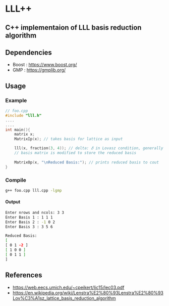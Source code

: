 # LLL++
## C++ implementaion of LLL basis reduction algorithm

## Dependencies
* Boost : https://www.boost.org/
* GMP : https://gmplib.org/

## Usage

### Example 
```c++
// foo.cpp
#include "lll.h"
....
....
int main(){ 
    matrix x;
    MatrixIp(x); // takes basis for lattice as input

    lll(x, fraction(3, 4)); // delta: 𝛿 in Lovasz condition, generally 0.75
    // basis matrix is modified to store the reduced basis
    
    MatrixOp(x, "\nReduced Basis:"); // prints reduced basis to cout
}
```
### Compile
```bash
g++ foo.cpp lll.cpp -lgmp
```
#### Output
```bash
Enter nrows and ncols: 3 3
Enter Basis 1 : 1 1 1
Enter Basis 2 : -1 0 2
Enter Basis 3 : 3 5 6

Reduced Basis:
[
[ 0 1 -2 ]
[ 1 0 0 ]
[ 0 1 1 ]
]
```
## References
* https://web.eecs.umich.edu/~cpeikert/lic15/lec03.pdf
* https://en.wikipedia.org/wiki/Lenstra%E2%80%93Lenstra%E2%80%93Lov%C3%A1sz_lattice_basis_reduction_algorithm

